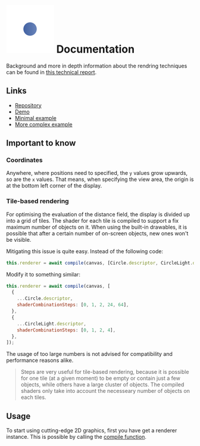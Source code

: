 # ![SDF-2D logo](media/logo-colored.svg) Documentation

Background and more in depth information about the rendring techniques can be found in [this technical report](media/sdf-2d.pdf).

## Links

- [Repository](https://github.com/schmelczerandras/sdf-2d)
- [Demo](https://sdf2d.schmelczer.dev/)
- [Minimal example](https://github.com/schmelczerandras/sdf-2d-minimal-example)
- [More complex example](https://github.com/schmelczerandras/sdf-2d-minimal-example)

## Important to know

### Coordinates

Anywhere, where positions need to specified, the `y` values grow upwards, so are the `x` values. That means, when specifying the view area, the origin is at the bottom left corner of the display.

### Tile-based rendering

For optimising the evaluation of the distance field, the display is divided up into a grid of tiles. The shader for each tile is compiled to support a fix maximum number of objects on it. When using the built-in drawables, it is possible that after a certain number of on-screen objects, new ones won't be visible.

Mitigating this issue is quite easy. Instead of the following code:

```js
this.renderer = await compile(canvas, [Circle.descriptor, CircleLight.descriptor]);
```

Modify it to something similar:

```js
this.renderer = await compile(canvas, [
  {
    ...Circle.descriptor,
    shaderCombinationSteps: [0, 1, 2, 24, 64],
  },
  {
    ...CircleLight.descriptor,
    shaderCombinationSteps: [0, 1, 2, 4],
  },
]);
```

The usage of too large numbers is not advised for compatibility and performance reasons alike.

> Steps are very useful for tile-based rendering, because it is possible for one tile (at a given moment) to be empty or contain just a few objects, while others have a large cluster of objects. The compiled shaders only take into account the necesseary number of objects on each tiles.

## Usage

To start using cutting-edge 2D graphics, first you have get a renderer instance. This is possible by calling the [compile function](globals.html#compile).
